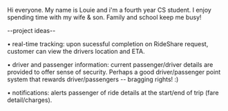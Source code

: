 Hi everyone. My name is Louie and i'm a fourth year CS student. I enjoy spending time with my wife & son. Family and school keep me busy!


--project ideas--

• real-time tracking: upon sucessful completion on RideShare request, customer can view the drivers location and ETA.

• driver and passenger information: current passenger/driver details are provided to offer sense of security. Perhaps a good driver/passenger point system that rewards driver/passengers -- bragging rights!  :)

• notifications: alerts passenger of ride details at the start/end of trip (fare detail/charges).